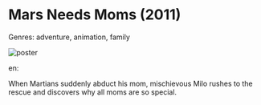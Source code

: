 # Mars Needs Moms (2011)

Genres: adventure, animation, family

![poster](http://image.tmdb.org/t/p/w500/6S7pkMjLrtmzn8uU5vRyTn5Az2A.jpg)

en:
  


When Martians suddenly abduct his mom, mischievous Milo rushes to the rescue and discovers why all moms are so special.